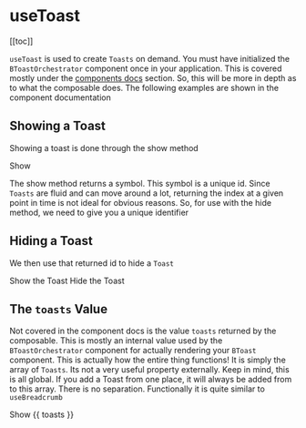 # useToast

<ClientOnly>
  <Teleport to=".bd-toc">

[[toc]]

  </Teleport>
</ClientOnly>

<div class="lead mb-5">

`useToast` is used to create `Toasts` on demand. You must have initialized the `BToastOrchestrator` component once in your application. This is covered mostly under the [components docs](/docs/components/toast) section. So, this will be more in depth as to what the composable does. The following examples are shown in the component documentation

</div>

## Showing a Toast

Showing a toast is done through the show method

<HighlightCard>
  <BButton @click="show('Hello World!')">Show</BButton>
  <template #html>

```vue
<template>
  <BButton @click="show('Hello World!')">Show</BButton>
</template>

<script setup lang="ts">
const {show} = useToast()
</script>
```

  </template>
</HighlightCard>

The show method returns a symbol. This symbol is a unique id. Since `Toasts` are fluid and can move around a lot, returning the index at a given point in time is not ideal for obvious reasons. So, for use with the hide method, we need to give you a unique identifier

## Hiding a Toast

We then use that returned id to hide a `Toast`

<HighlightCard>
  <BButtonGroup>
    <BButton @click="showMe" variant="success">
      Show the Toast
    </BButton>
    <BButton @click="hideMe" variant="danger">
      Hide the Toast
    </BButton>
  </BButtonGroup>
  <template #html>

```vue
<template>
  <BButtonGroup>
    <BButton @click="showMe" variant="success"> Show the Toast </BButton>
    <BButton @click="hideMe" variant="danger"> Hide the Toast </BButton>
  </BButtonGroup>
</template>

<script setup lang="ts">
const {show, hide} = useToast()

let showValue: undefined | symbol

const showMe = () => {
  if (typeof showValue === 'symbol') return
  // `show` returns a symbol
  showValue = show('Showing', {value: true, variant: 'success', pos: 'bottom-center'})
}

const hideMe = () => {
  if (showValue === undefined) return
  hide(showValue)
  showValue = undefined
}
</script>
```

  </template>

</HighlightCard>

## The `toasts` Value

Not covered in the component docs is the value `toasts` returned by the composable. This is mostly an internal value used by the `BToastOrchestrator` component for actually rendering your `BToast` component. This is actually how the entire thing functions! It is simply the array of `Toasts`. Its not a very useful property externally. Keep in mind, this is all global. If you add a Toast from one place, it will always be added from to this array. There is no separation. Functionally it is quite similar to `useBreadcrumb`

<HighlightCard>
  <BButton @click="show('Hello World!')">Show</BButton>
  {{ toasts }}
  <template #html>

```vue
<template>
  <BButton @click="show('Hello World!')">Show</BButton>
  {{ toasts }}
</template>

<script setup lang="ts">
const {show, toasts} = useToast()
</script>
```

  </template>
</HighlightCard>

<script setup lang="ts">
import {data} from '../../data/components/toast.data'
import {BButton, useToast, BButtonGroup} from 'bootstrap-vue-next'
import HighlightCard from '../../components/HighlightCard.vue'

const {show, hide, toasts} = useToast()

let showValue: undefined | symbol

const showMe = () => {
  if (typeof showValue === 'symbol') return
  showValue = show('Showing', {value: true, variant: 'success', pos: 'bottom-center'})
}

const hideMe = () => {
  if (showValue === undefined) return
  hide(showValue)
  showValue = undefined
}

</script>
